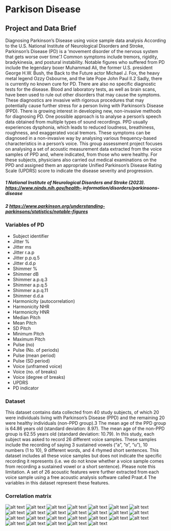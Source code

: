 # Parkison Disease

## Project and Data Brief

Diagnosing Parkinson’s Disease using voice sample data analysis
According to the U.S. National Institute of Neurological Disorders and Stroke, Parkinson’s Disease (PD) is a ‘movement disorder of the nervous system that gets worse over time’.1 Common symptoms include tremors, rigidity, bradykinesia, and postural instability. Notable figures who suffered from PD include the legendary boxer Muhammad Ali, the former U.S. president George H.W. Bush, the Back to the Future actor Michael J. Fox, the heavy metal legend Ozzy Osbourne, and the late Pope John Paul II.2 Sadly, there is currently no known cure for PD. There are also no specific diagnostic tests for the disease. Blood and laboratory tests, as well as brain scans, have been used to rule out other disorders that may cause the symptoms. These diagnostics are invasive with rigorous procedures that may potentially cause further stress for a person living with Parkinson’s Disease (PPD).
There is growing interest in developing new, non-invasive methods for diagnosing PD. One possible approach is to analyse a person’s speech data obtained from multiple types of sound recordings. PPD usually experiences dysphonia, which leads to reduced loudness, breathiness, roughness, and exaggerated vocal tremors. These symptoms can be diagnosed in a non-invasive way by analysing various frequency-based characteristics in a person’s voice.
This group assessment project focuses on analysing a set of acoustic measurement data extracted from the voice samples of PPD and, where indicated, from those who were healthy. For these subjects, physicians also carried out medical examinations on the PPD and assigned them an appropriate Unified Parkinson’s Disease Rating Scale (UPDRS) score to indicate the disease severity and progression.

##### 1 National Institute of Neurological Disorders and Stroke (2023). https://www.ninds.nih.gov/health- information/disorders/parkinsons-disease

##### 2 https://www.parkinson.org/understanding-parkinsons/statistics/notable-figures

### Variables of PD

- Subject identifier
- Jitter %
- Jitter ms
- Jitter r.a.p
- Jitter p.p.q.5
- Jitter d.d.p
- Shimmer %
- Shimmer dB
- Shimmer a.p.q.3
- Shimmer a.p.q.5
- Shimmer a.p.q.11
- Shimmer d.d.a
- Harmonicity (autocorrelation)
- Harmonicity NHR
- Harmonicity HNR
- Median Pitch
- Mean Pitch
- SD Pitch
- Minimum Pitch
- Maximum Pitch
- Pulse (no)
- Pulse (No. of periods)
- Pulse (mean period)
- Pulse (SD period)
- Voice (unframed voice)
- Voice (no. of breaks)
- Voice (degree of breaks)
- UPDRS
- PD indicator

### Dataset

This dataset contains data collected from 40 study subjects, of which 20 were individuals living with Parkinson’s Disease (PPD) and the remaining 20 were healthy individuals (non-PPD group).3 The mean age of the PPD group is 64.86 years old (standard deviation: 8.97). The mean age of the non-PPD group is 62.55 years old (standard deviation: 10.79).
In this study, each subject was asked to record 26 different voice samples. These samples include the recording of saying 3 sustained vowels (“a”, “o”, “u”), 10 numbers (1 to 10), 9 different words, and 4 rhymed short sentences. This dataset includes all these voice samples but does not indicate the specific recording it represents (i.e. we do not know whether a voice sample comes from recording a sustained vowel or a short sentence). Please note this limitation.
A set of 26 acoustic features were further extracted from each voice sample using a free acoustic analysis software called Praat.4 The variables in this dataset represent these features.

### Correlation matrix

![alt text](https://github.com/bibekdhakal/parkison-disease-stat/blob/nstha/output/heatmap.png)
![alt text](https://github.com/bibekdhakal/parkison-disease-stat/blob/nstha/output/Harmonicity_autocorrelation.png)
![alt text](https://github.com/bibekdhakal/parkison-disease-stat/blob/nstha/output/Pulse_Mean_period.png)
![alt text](https://github.com/bibekdhakal/parkison-disease-stat/blob/nstha/output/Median_pitch.png)
![alt text](https://github.com/bibekdhakal/parkison-disease-stat/blob/nstha/output/Harmonicity_NHR.png)
![alt text](https://github.com/bibekdhakal/parkison-disease-stat/blob/nstha/output/Jitter_r.a.p.png)
![alt text](https://github.com/bibekdhakal/parkison-disease-stat/blob/nstha/output/Jitter_p.p.q.5.png)
![alt text](https://github.com/bibekdhakal/parkison-disease-stat/blob/nstha/output/Shimmer_a.p.q.11.png)
![alt text](https://github.com/bibekdhakal/parkison-disease-stat/blob/nstha/output/Voice_degree_breaks.png)
![alt text](https://github.com/bibekdhakal/parkison-disease-stat/blob/nstha/output/Pulse_No.Periods.png)
![alt text](https://github.com/bibekdhakal/parkison-disease-stat/blob/nstha/output/Shimmer_a.p.q.3.png)
![alt text](https://github.com/bibekdhakal/parkison-disease-stat/blob/nstha/output/Voice_no.Of_breaks.png)
![alt text](https://github.com/bibekdhakal/parkison-disease-stat/blob/nstha/output/Pulse_SD_Period.png)
![alt text](https://github.com/bibekdhakal/parkison-disease-stat/blob/nstha/output/Mean_pitch.png)
![alt text](https://github.com/bibekdhakal/parkison-disease-stat/blob/nstha/output/Maxmium_pitch.png)
![alt text](https://github.com/bibekdhakal/parkison-disease-stat/blob/nstha/output/Shimmer_a.p.q.5.png)
![alt text](https://github.com/bibekdhakal/parkison-disease-stat/blob/nstha/output/Jitter%.png)
![alt text](https://github.com/bibekdhakal/parkison-disease-stat/blob/nstha/output/Shimmer%.png)
![alt text](https://github.com/bibekdhakal/parkison-disease-stat/blob/nstha/output/SD_pitch.png)
![alt text](https://github.com/bibekdhakal/parkison-disease-stat/blob/nstha/output/Pulse_no.png)
![alt text](https://github.com/bibekdhakal/parkison-disease-stat/blob/nstha/output/Voice_Unframed_voice.png)
![alt text](https://github.com/bibekdhakal/parkison-disease-stat/blob/nstha/output/Jitter_d.d.p.png)
![alt text](https://github.com/bibekdhakal/parkison-disease-stat/blob/nstha/output/Shimmer_dB.png)
![alt text](https://github.com/bibekdhakal/parkison-disease-stat/blob/nstha/output/Minimum_pitch.png)
![alt text](https://github.com/bibekdhakal/parkison-disease-stat/blob/nstha/output/Shimmer_d.d.a.png)
![alt text](https://github.com/bibekdhakal/parkison-disease-stat/blob/nstha/output/Jitter_ms.png)

